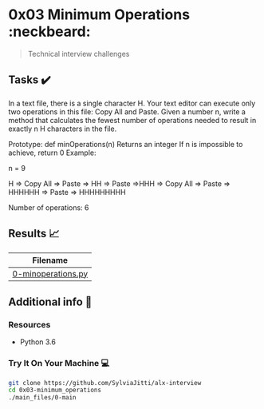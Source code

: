 # 0x03 Minimum Operations :neckbeard:

> Technical interview challenges

## Tasks :heavy_check_mark:

In a text file, there is a single character H. Your text editor can execute only two operations in this file: Copy All and Paste. Given a number n, write a method that calculates the fewest number of operations needed to result in exactly n H characters in the file.

Prototype: def minOperations(n)
Returns an integer
If n is impossible to achieve, return 0
Example:

n = 9

H => Copy All => Paste => HH => Paste =>HHH => Copy All => Paste => HHHHHH => Paste => HHHHHHHHH

Number of operations: 6

## Results :chart_with_upwards_trend:

| Filename |
| ------ |
| [0-minoperations.py](https://github.com/SylviaJitti/alx-interview/blob/master/0x03-minimum_operations/0-minoperations.py)

## Additional info :construction:
### Resources

- Python 3.6


### Try It On Your Machine :computer:
```bash
git clone https://github.com/SylviaJitti/alx-interview
cd 0x03-minimum_operations
./main_files/0-main
```
